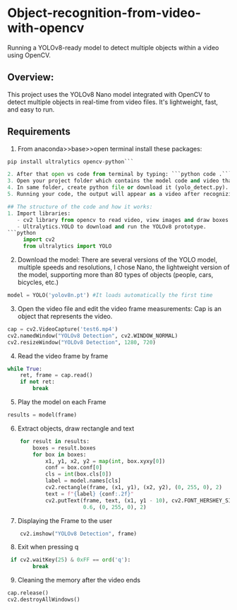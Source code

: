 # Object-recognition-from-video-with-opencv
Running a YOLOv8-ready model to detect multiple objects within a video using OpenCV.
## Overview:
This project uses the YOLOv8 Nano model integrated with OpenCV to detect multiple objects in real-time from video files. It's lightweight, fast, and easy to run.

## Requirements
1. From anaconda>>base>>open terminal install these packages:
```python pip install opencv-python
pip install ultralytics opencv-python```

2. After that open vs code from terminal by typing: ```python code .```
3. Open your project folder which contains the model code and video that will be tested.
4. In same folder, create python file or download it (yolo_detect.py).
5. Running your code, the output will appear as a video after recognizing the elements, you will notice that there is a box around each element with its name whose elements have been recognized by the model.

## The structure of the code and how it works:
1. Import libraries:
   - cv2 library from opencv to read video, view images and draw boxes.
   - Ultralytics.YOLO to download and run the YOLOv8 prototype.
```python
     import cv2
     from ultralytics import YOLO
```

2. Download the model: There are several versions of the YOLO model, multiple speeds and resolutions, I chose Nano, the lightweight version of the model, supporting more than 80 types of objects (people, cars, bicycles, etc.)
```python
model = YOLO('yolov8n.pt') #It loads automatically the first time
   ```
3. Open the video file and edit the video frame measurements:  Cap is an object that represents the video.
```python
cap = cv2.VideoCapture('test6.mp4')
cv2.namedWindow("YOLOv8 Detection", cv2.WINDOW_NORMAL)
cv2.resizeWindow("YOLOv8 Detection", 1280, 720)
   ```
4. Read the video frame by frame
```python
while True:
    ret, frame = cap.read()
    if not ret:
        break
   ```
5. Play the model on each Frame
```python
results = model(frame)
   ```
6. Extract objects, draw rectangle and text
```python
    for result in results:
        boxes = result.boxes
        for box in boxes:
            x1, y1, x2, y2 = map(int, box.xyxy[0])
            conf = box.conf[0]
            cls = int(box.cls[0])
            label = model.names[cls]
            cv2.rectangle(frame, (x1, y1), (x2, y2), (0, 255, 0), 2)
            text = f"{label} {conf:.2f}"
            cv2.putText(frame, text, (x1, y1 - 10), cv2.FONT_HERSHEY_SIMPLEX,
                        0.6, (0, 255, 0), 2)
   ```
7. Displaying the Frame to the user
```python
    cv2.imshow("YOLOv8 Detection", frame)
   ```
8. Exit when pressing q
```python
 if cv2.waitKey(25) & 0xFF == ord('q'):
        break
   ```
9. Cleaning the memory after the video ends
```python
cap.release()
cv2.destroyAllWindows()
   ```
